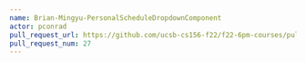 ```yaml
---
name: Brian-Mingyu-PersonalScheduleDropdownComponent
actor: pconrad
pull_request_url: https://github.com/ucsb-cs156-f22/f22-6pm-courses/pull/27
pull_request_num: 27
---
```

